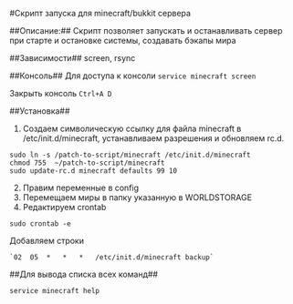 #Скрипт запуска для minecraft/bukkit сервера

##Описание:##
Скрипт позволяет запускать и останавливать сервер при старте и остановке системы, создавать бэкапы мира

##Зависимости##
screen, rsync

##Консоль##
Для доступа к консоли
`service minecraft screen`

Закрыть консоль
`Ctrl+A D`

##Установка##
1. Создаем символическую ссылку для файла minecraft в /etc/init.d/minecraft, устанавливаем разрешения и обновляем rc.d.
```
sudo ln -s /patch-to-script/minecraft /etc/init.d/minecraft
chmod 755  ~/patch-to-script/minecraft
sudo update-rc.d minecraft defaults 99 10
```
2. Правим переменные в config
3. Перемещаем миры в папку указанную в WORLDSTORAGE
4. Редактируем crontab
  
  `sudo crontab -e`

  Добавляем строки

    `02  05  *   *   *   /etc/init.d/minecraft backup`
    
##Для вывода списка всех команд##

  `service minecraft help`
